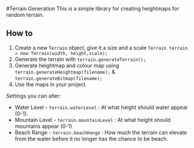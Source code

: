 #Terrain Generation
This is a simple library for creating heightmaps for random terrain.

## How to

1) Create a new `Terrain` object, give it a size and a scale `Terrain terrain = new Terrain(width, height,scale);`
2) Generate the terrain with `terrain.generateTerrain();`
3) Generate heightmap and colour map using `terrain.generateHeightmap(filename);` & `terrain.generateBitmap(filename);`
4) Use the maps in your project.

Settings you can alter:

- Water Level - `terrain.waterLevel` : At what height should water appear (0-1).
- Mountain Level - `terrain.mountainLevel` : At what height should mountains appear (0-1)
- Beach Range - `terrain.beachHange` : How much the terrain can elevate from the water before it no longer has the chance to be beach.